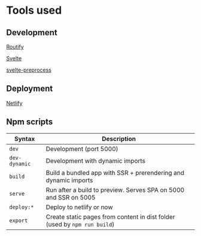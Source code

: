 # Tools used

## Development

[Routify](https://github.com/sveltech/routify)

[Svelte](https://github.com/sveltejs/svelte)

[svelte-preprocess](https://github.com/sveltejs/svelte-preprocess)

## Deployment

[Netlify](https://docs.netlify.com/)

## Npm scripts

| Syntax        | Description                                                               |
| ------------- | ------------------------------------------------------------------------- |
| `dev`         | Development (port 5000)                                                   |
| `dev-dynamic` | Development with dynamic imports                                          |
| `build`       | Build a bundled app with SSR + prerendering and dynamic imports           |
| `serve`       | Run after a build to preview. Serves SPA on 5000 and SSR on 5005          |
| `deploy:*`    | Deploy to netlify or now                                                  |
| `export`      | Create static pages from content in dist folder (used by `npm run build`) |
